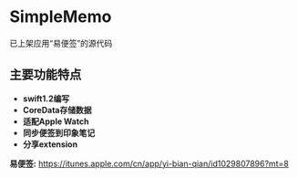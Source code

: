 # SimpleMemo
已上架应用“易便签”的源代码

## 主要功能特点
- **swift1.2编写** 
- **CoreData存储数据**
- **适配Apple Watch**
- **同步便签到印象笔记**
- **分享extension**

**易便签:** https://itunes.apple.com/cn/app/yi-bian-qian/id1029807896?mt=8
